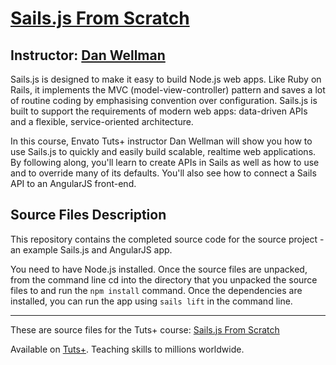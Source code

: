 # [Sails.js From Scratch][published url]
## Instructor: [Dan Wellman][instructor url]


Sails.js is designed to make it easy to build Node.js web apps. Like Ruby on Rails, it implements the MVC (model-view-controller) pattern and saves a lot of routine coding by emphasising convention over configuration. Sails.js is built to support the requirements of modern web apps: data-driven APIs and a flexible, service-oriented architecture. 

In this course, Envato Tuts+ instructor Dan Wellman will show you how to use Sails.js to quickly and easily build scalable, realtime web applications. By following along, you'll learn to create APIs in Sails as well as how to use and to override many of its defaults. You'll also see how to connect a Sails API to an AngularJS front-end.


## Source Files Description

This repository contains the completed source code for the source project - an example Sails.js and AngularJS app.

You need to have Node.js installed. Once the source files are unpacked, from the command line cd into the directory that you unpacked the source files to and run the `npm install` command. Once the dependencies are installed, you can run the app using `sails lift` in the command line.


------

These are source files for the Tuts+ course: [Sails.js From Scratch][published url]

Available on [Tuts+](https://tutsplus.com). Teaching skills to millions worldwide.

[published url]: https://code.tutsplus.com/courses/sailsjs-from-scratch
[instructor url]: https://tutsplus.com/authors/dan-wellman
